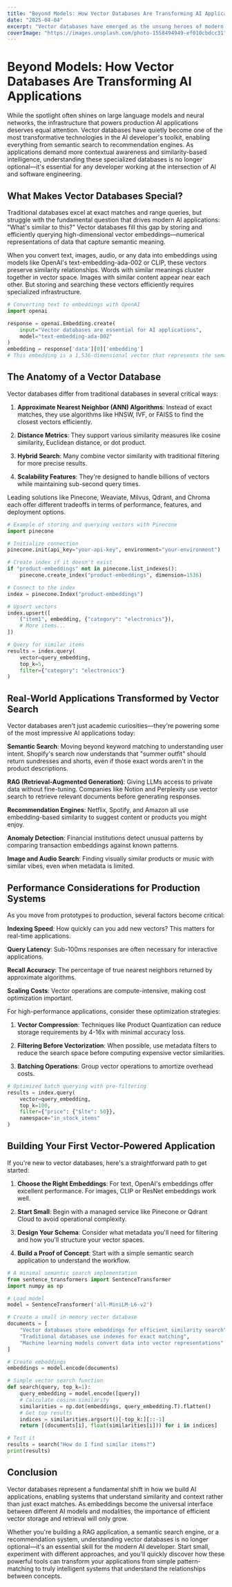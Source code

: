 ```yaml
---
title: "Beyond Models: How Vector Databases Are Transforming AI Applications"
date: "2025-04-04"
excerpt: "Vector databases have emerged as the unsung heroes of modern AI applications, enabling lightning-fast similarity searches and transforming how developers build intelligent systems. This post explores why every AI developer should understand this critical infrastructure."
coverImage: "https://images.unsplash.com/photo-1558494949-ef010cbdcc31"
---
```


# Beyond Models: How Vector Databases Are Transforming AI Applications

While the spotlight often shines on large language models and neural networks, the infrastructure that powers production AI applications deserves equal attention. Vector databases have quietly become one of the most transformative technologies in the AI developer's toolkit, enabling everything from semantic search to recommendation engines. As applications demand more contextual awareness and similarity-based intelligence, understanding these specialized databases is no longer optional—it's essential for any developer working at the intersection of AI and software engineering.

## What Makes Vector Databases Special?

Traditional databases excel at exact matches and range queries, but struggle with the fundamental question that drives modern AI applications: "What's similar to this?" Vector databases fill this gap by storing and efficiently querying high-dimensional vector embeddings—numerical representations of data that capture semantic meaning.

When you convert text, images, audio, or any data into embeddings using models like OpenAI's text-embedding-ada-002 or CLIP, these vectors preserve similarity relationships. Words with similar meanings cluster together in vector space. Images with similar content appear near each other. But storing and searching these vectors efficiently requires specialized infrastructure.

```python
# Converting text to embeddings with OpenAI
import openai

response = openai.Embedding.create(
    input="Vector databases are essential for AI applications",
    model="text-embedding-ada-002"
)
embedding = response['data'][0]['embedding']
# This embedding is a 1,536-dimensional vector that represents the semantic meaning
```

## The Anatomy of a Vector Database

Vector databases differ from traditional databases in several critical ways:

1. **Approximate Nearest Neighbor (ANN) Algorithms**: Instead of exact matches, they use algorithms like HNSW, IVF, or FAISS to find the closest vectors efficiently.

2. **Distance Metrics**: They support various similarity measures like cosine similarity, Euclidean distance, or dot product.

3. **Hybrid Search**: Many combine vector similarity with traditional filtering for more precise results.

4. **Scalability Features**: They're designed to handle billions of vectors while maintaining sub-second query times.

Leading solutions like Pinecone, Weaviate, Milvus, Qdrant, and Chroma each offer different tradeoffs in terms of performance, features, and deployment options.

```python
# Example of storing and querying vectors with Pinecone
import pinecone

# Initialize connection
pinecone.init(api_key="your-api-key", environment="your-environment")

# Create index if it doesn't exist
if "product-embeddings" not in pinecone.list_indexes():
    pinecone.create_index("product-embeddings", dimension=1536)

# Connect to the index
index = pinecone.Index("product-embeddings")

# Upsert vectors
index.upsert([
    ("item1", embedding, {"category": "electronics"}),
    # More items...
])

# Query for similar items
results = index.query(
    vector=query_embedding,
    top_k=5,
    filter={"category": "electronics"}
)
```

## Real-World Applications Transformed by Vector Search

Vector databases aren't just academic curiosities—they're powering some of the most impressive AI applications today:

**Semantic Search**: Moving beyond keyword matching to understanding user intent. Shopify's search now understands that "summer outfit" should return sundresses and shorts, even if those exact words aren't in the product descriptions.

**RAG (Retrieval-Augmented Generation)**: Giving LLMs access to private data without fine-tuning. Companies like Notion and Perplexity use vector search to retrieve relevant documents before generating responses.

**Recommendation Engines**: Netflix, Spotify, and Amazon all use embedding-based similarity to suggest content or products you might enjoy.

**Anomaly Detection**: Financial institutions detect unusual patterns by comparing transaction embeddings against known patterns.

**Image and Audio Search**: Finding visually similar products or music with similar vibes, even when metadata is limited.

## Performance Considerations for Production Systems

As you move from prototypes to production, several factors become critical:

**Indexing Speed**: How quickly can you add new vectors? This matters for real-time applications.

**Query Latency**: Sub-100ms responses are often necessary for interactive applications.

**Recall Accuracy**: The percentage of true nearest neighbors returned by approximate algorithms.

**Scaling Costs**: Vector operations are compute-intensive, making cost optimization important.

For high-performance applications, consider these optimization strategies:

1. **Vector Compression**: Techniques like Product Quantization can reduce storage requirements by 4-16x with minimal accuracy loss.

2. **Filtering Before Vectorization**: When possible, use metadata filters to reduce the search space before computing expensive vector similarities.

3. **Batching Operations**: Group vector operations to amortize overhead costs.

```python
# Optimized batch querying with pre-filtering
results = index.query(
    vector=query_embedding,
    top_k=100,
    filter={"price": {"$lte": 50}},
    namespace="in_stock_items"
)
```

## Building Your First Vector-Powered Application

If you're new to vector databases, here's a straightforward path to get started:

1. **Choose the Right Embeddings**: For text, OpenAI's embeddings offer excellent performance. For images, CLIP or ResNet embeddings work well.

2. **Start Small**: Begin with a managed service like Pinecone or Qdrant Cloud to avoid operational complexity.

3. **Design Your Schema**: Consider what metadata you'll need for filtering and how you'll structure your vector spaces.

4. **Build a Proof of Concept**: Start with a simple semantic search application to understand the workflow.

```python
# A minimal semantic search implementation
from sentence_transformers import SentenceTransformer
import numpy as np

# Load model
model = SentenceTransformer('all-MiniLM-L6-v2')

# Create a small in-memory vector database
documents = [
    "Vector databases store embeddings for efficient similarity search",
    "Traditional databases use indexes for exact matching",
    "Machine learning models convert data into vector representations"
]

# Create embeddings
embeddings = model.encode(documents)

# Simple vector search function
def search(query, top_k=1):
    query_embedding = model.encode([query])
    # Calculate cosine similarity
    similarities = np.dot(embeddings, query_embedding.T).flatten()
    # Get top results
    indices = similarities.argsort()[-top_k:][::-1]
    return [(documents[i], float(similarities[i])) for i in indices]

# Test it
results = search("How do I find similar items?")
print(results)
```

## Conclusion

Vector databases represent a fundamental shift in how we build AI applications, enabling systems that understand similarity and context rather than just exact matches. As embeddings become the universal interface between different AI models and modalities, the importance of efficient vector storage and retrieval will only grow.

Whether you're building a RAG application, a semantic search engine, or a recommendation system, understanding vector databases is no longer optional—it's an essential skill for the modern AI developer. Start small, experiment with different approaches, and you'll quickly discover how these powerful tools can transform your applications from simple pattern-matching to truly intelligent systems that understand the relationships between concepts.
